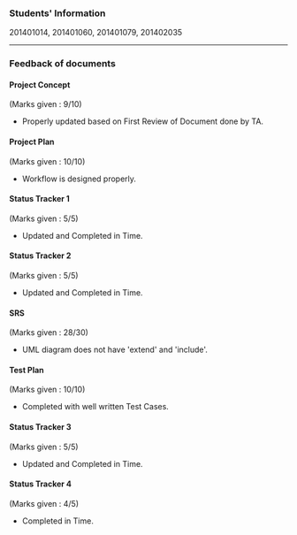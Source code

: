 ### Students' Information
201401014, 201401060, 201401079, 201402035

-----------------

### Feedback of documents

#### Project Concept
(Marks given : 9/10)

* Properly updated based on First Review of Document done by TA.

#### Project Plan
(Marks given : 10/10)

* Workflow is designed properly.

#### Status Tracker 1
(Marks given : 5/5)

* Updated and Completed in Time.

#### Status Tracker 2
(Marks given : 5/5)

* Updated and Completed in Time.

#### SRS
(Marks given : 28/30)

* UML diagram does not have 'extend' and 'include'.

#### Test Plan
(Marks given : 10/10)

* Completed with well written Test Cases.

#### Status Tracker 3
(Marks given : 5/5)

* Updated and Completed in Time.

#### Status Tracker 4
(Marks given : 4/5)

* Completed in Time.
